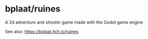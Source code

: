 # bplaat/ruines
A 2d adventure and shooter game made with the Godot game engine

See also: https://bplaat.itch.io/ruines
